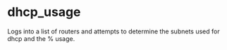 # dhcp_usage
Logs into a list of routers and attempts to determine the subnets used for dhcp and the % usage.
